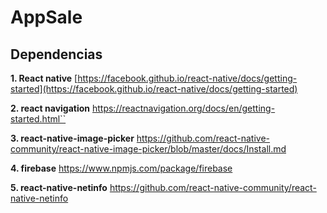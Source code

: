 
# AppSale




## Dependencias

 **1. React native**
 [https://facebook.github.io/react-native/docs/getting-started](https://facebook.github.io/react-native/docs/getting-started)

 **2. **react navigation****
 https://reactnavigation.org/docs/en/getting-started.html``

 **3. **react-native-image-picker****
 https://github.com/react-native-community/react-native-image-picker/blob/master/docs/Install.md

 **4. **firebase****
 https://www.npmjs.com/package/firebase
 
 **5. react-native-netinfo**
 https://github.com/react-native-community/react-native-netinfo